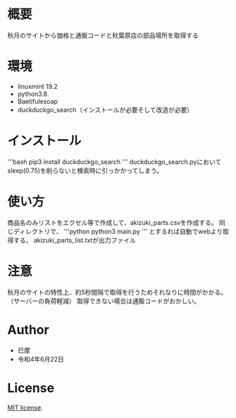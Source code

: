 # 概要

秋月のサイトから価格と通販コードと秋葉原店の部品場所を取得する

# 環境

- linuxmint 19.2
- python3.8
- Baetifulesoap
- duckduckgo_search（インストールが必要そして改造が必要）

# インストール

'''bash
pip3 install duckduckgo_search
'''
duckduckgo_search.pyにおいてsleep(0.75)を削らないと検索時に引っかかってしまう。

# 使い方

商品名のみリストをエクセル等で作成して、akizuki_parts.csvを作成する。
同じディレクトリで、
'''python
python3 main.py
'''
とするれば自動でwebより取得する。
akizuki_parts_list.txtが出力ファイル

# 注意

秋月のサイトの特性上、約5秒間隔で取得を行うためそれなりに時間がかかる。（サーバーの負荷軽減）
取得できない場合は通販コードがおかしい。
# Author
 
* 巳摩
* 令和4年6月22日
 
# License
[MIT license](https://en.wikipedia.org/wiki/MIT_License).

